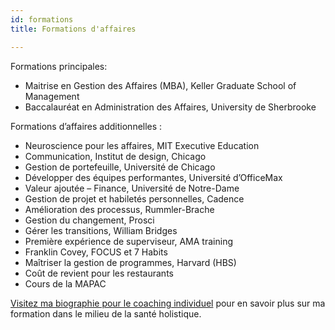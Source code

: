 ```yaml
---
id: formations
title: Formations d'affaires

---
```

Formations principales:

* Maitrise en Gestion des Affaires (MBA), Keller Graduate School of Management
* Baccalauréat en Administration des Affaires, University de Sherbrooke

Formations d’affaires additionnelles :

* Neuroscience pour les affaires, MIT Executive Education
* Communication, Institut de design, Chicago
* Gestion de portefeuille, Université de Chicago
* Développer des équipes performantes, Université d’OfficeMax
* Valeur ajoutée – Finance, Université de Notre-Dame
* Gestion de projet et habiletés personnelles, Cadence
* Amélioration des processus, Rummler-Brache
* Gestion du changement, Prosci
* Gérer les transitions, William Bridges
* Première expérience de superviseur, AMA training
* Franklin Covey, FOCUS et 7 Habits
* Maîtriser la gestion de programmes, Harvard (HBS)
* Coût de revient pour les restaurants
* Cours de la MAPAC

[Visitez ma biographie pour le coaching individuel](https://coaching.nancybilodeau.com/a-propos/#formations) pour en savoir plus sur ma formation dans le milieu de la santé holistique.